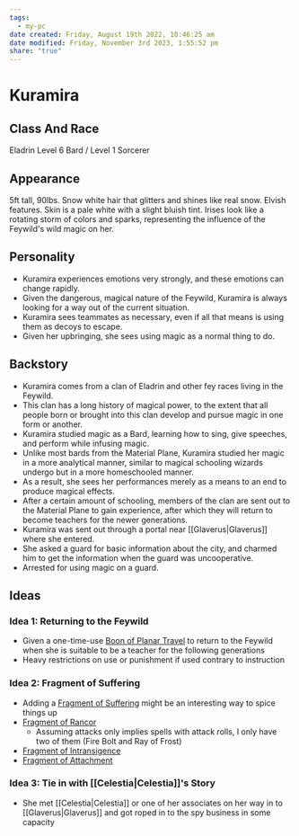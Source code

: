 ```yaml
---
tags:
  - my-pc
date created: Friday, August 19th 2022, 10:46:25 am
date modified: Friday, November 3rd 2023, 1:55:52 pm
share: "true"
---
```



# Kuramira
## Class And Race
Eladrin Level 6 Bard / Level 1 Sorcerer
## Appearance
5ft tall, 90lbs. Snow white hair that glitters and shines like real snow. Elvish features. Skin is a pale white with a slight bluish tint. Irises look like a rotating storm of colors and sparks, representing the influence of the Feywild's wild magic on her.
## Personality
- Kuramira experiences emotions very strongly, and these emotions can change rapidly.
- Given the dangerous, magical nature of the Feywild, Kuramira is always looking for a way out of the current situation.
- Kuramira sees teammates as necessary, even if all that means is using them as decoys to escape.
- Given her upbringing, she sees using magic as a normal thing to do.
## Backstory
- Kuramira comes from a clan of Eladrin and other fey races living in the Feywild.
- This clan has a long history of magical power, to the extent that all people born or brought into this clan develop and pursue magic in one form or another.
- Kuramira studied magic as a Bard, learning how to sing, give speeches, and perform while infusing magic.
- Unlike most bards from the Material Plane, Kuramira studied her magic in a more analytical manner, similar to magical schooling wizards undergo but in a more homeschooled manner.
- As a result, she sees her performances merely as a means to an end to produce magical effects.
- After a certain amount of schooling, members of the clan are sent out to the Material Plane to gain experience, after which they will return to become teachers for the newer generations.
- Kuramira was sent out through a portal near [[Glaverus|Glaverus]] where she entered.
- She asked a guard for basic information about the city, and charmed him to get the information when the guard was uncooperative.
- Arrested for using magic on a guard.
## Ideas
### Idea 1: Returning to the Feywild
- Given a one-time-use [Boon of Planar Travel](https://5e.tools/rewards.html#boon%20of%20planar%20travel_dmg) to return to the Feywild when she is suitable to be a teacher for the following generations
- Heavy restrictions on use or punishment if used contrary to instruction
### Idea 2: Fragment of Suffering
- Adding a [Fragment of Suffering](https://5e.tools/rewards.html#fragment%20of%20pity_crcotn,flsttype:fragment%20of%20suffering=1,floptype:extend) might be an interesting way to spice things up
- [Fragment of Rancor](https://5e.tools/rewards.html#fragment%20of%20pity_crcotn)
	- Assuming attacks only implies spells with attack rolls, I only have two of them (Fire Bolt and Ray of Frost)
- [Fragment of Intransigence](https://5e.tools/rewards.html#fragment%20of%20intransigence_crcotn)
- [Fragment of Attachment](https://5e.tools/rewards.html#fragment%20of%20attachment_crcotn)
### Idea 3: Tie in with [[Celestia|Celestia]]'s Story
- She met [[Celestia|Celestia]] or one of her associates on her way in to [[Glaverus|Glaverus]] and got roped in to the spy business in some capacity